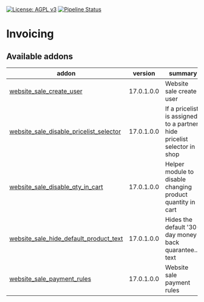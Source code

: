 [![License: AGPL v3](https://img.shields.io/badge/License-AGPL%20v3-blue.svg)](https://www.gnu.org/licenses/agpl-3.0)
[![Pipeline Status](https://gitlab.com/tawasta/odoo/e-commerce/badges/14.0-dev/pipeline.svg)](https://gitlab.com/tawasta/odoo/e-commerce/-/pipelines/)

Invoicing
=========

[//]: # (addons)

Available addons
----------------
addon | version | summary
--- | --- | ---
[website_sale_create_user](website_sale_create_user/) | 17.0.1.0.0 | Website sale create user
[website_sale_disable_pricelist_selector](website_sale_disable_pricelist_selector/) | 17.0.1.0.0 | If a pricelist is assigned to a partner, hide pricelist selector in shop
[website_sale_disable_qty_in_cart](website_sale_disable_qty_in_cart/) | 17.0.1.0.0 | Helper module to disable changing product quantity in cart
[website_sale_hide_default_product_text](website_sale_hide_default_product_text/) | 17.0.1.0.0 | Hides the default '30-day money-back quarantee...' text
[website_sale_payment_rules](website_sale_payment_rules/) | 17.0.1.0.0 | Website sale payment rules

[//]: # (end addons)
